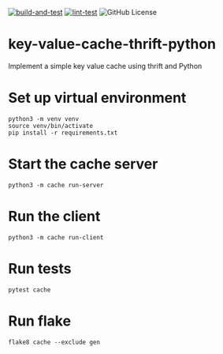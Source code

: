 [![build-and-test](https://github.com/codophobia/key-value-cache-thrift-python/actions/workflows/build_test.yaml/badge.svg)](https://github.com/codophobia/key-value-cache-thrift-python/actions/workflows/build_test.yaml) [![lint-test](https://github.com/codophobia/key-value-cache-thrift-python/actions/workflows/lint.yaml/badge.svg)](https://github.com/codophobia/key-value-cache-thrift-python/actions/workflows/lint.yaml) ![GitHub License](https://img.shields.io/github/license/codophobia/key-value-cache-thrift-python) 

# key-value-cache-thrift-python
Implement a simple key value cache using thrift and Python

# Set up virtual environment
```
python3 -m venv venv
source venv/bin/activate
pip install -r requirements.txt
```

# Start the cache server
```
python3 -m cache run-server
```

# Run the client
```
python3 -m cache run-client
```

# Run tests
```
pytest cache
```

# Run flake
```
flake8 cache --exclude gen
```